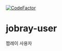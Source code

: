 [![CodeFactor](https://www.codefactor.io/repository/github/nhnsoft-cst-toy/jobray-user/badge)](https://www.codefactor.io/repository/github/nhnsoft-cst-toy/jobray-user)
# jobray-user
짭레이 사용자
